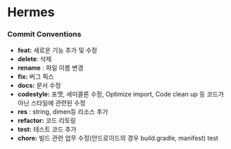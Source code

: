 # Hermes


### Commit Conventions
- **feat:** 새로운 기능 추가 및 수정
- **delete**: 삭제
- **rename** : 파일 이름 변경
- **fix:** 버그 픽스
- **docs:** 문서 수정
- **codestyle:** 포맷, 세미콜론 수정, Optimize import, Code clean up 등 코드가 아닌 스타일에 관련된 수정
- **res** : string, dimen등 리소스 추가
- **refactor:** 코드 리토링
- **test:** 테스트 코드 추가
- **chore:** 빌드 관련 업무 수정(안드로이드의 경우 build.gradle, manifest)
test
